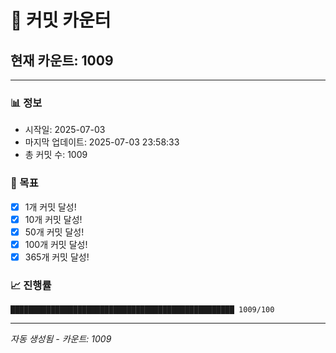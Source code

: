 # 🔢 커밋 카운터

## 현재 카운트: 1009

---

### 📊 정보
- 시작일: 2025-07-03
- 마지막 업데이트: 2025-07-03 23:58:33
- 총 커밋 수: 1009

### 🎯 목표
- [x] 1개 커밋 달성!
- [x] 10개 커밋 달성!
- [x] 50개 커밋 달성!
- [x] 100개 커밋 달성!
- [x] 365개 커밋 달성!

### 📈 진행률
```
██████████████████████████████████████████████████ 1009/100
```

---
*자동 생성됨 - 카운트: 1009*
